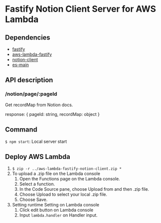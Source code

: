 # Fastify Notion Client Server for AWS Lambda

## Dependencies

- [fastify](https://github.com/fastify/fastify)
- [aws-lambda-fastify](https://github.com/fastify/aws-lambda-fastify)
- [notion-client](https://github.com/NotionX/react-notion-x/tree/master/packages/notion-client)
- [es-main](https://github.com/tschaub/es-main)

## API description

### /notion/page/:pageId

Get recordMap from Notion docs.

response: { pageId: string, recordMap: object }


## Command

`$ npm start`: Local server start

## Deploy AWS Lambda

1. `$ zip -r ../aws-lambda-fastify-notion-client.zip *`
2. To upload a .zip file on the Lambda console 
   1. Open the Functions page on the Lambda console. 
   2. Select a function. 
   3. In the Code Source pane, choose Upload from and then .zip file. 
   4. Choose Upload to select your local .zip file. 
   5. Choose Save.
3. Setting runtime Setting on Lambda console
   1. Click edit button on Lambda console
   2. Input `lambda.handler` on Handler input. 
